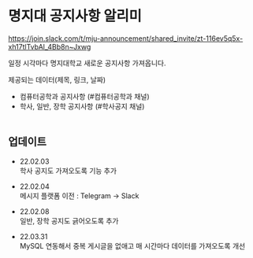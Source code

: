 # 명지대 공지사항 알리미

https://join.slack.com/t/mju-announcement/shared_invite/zt-116ev5q5x-xh17tlTvbAl_4Bb8n~Jxwg

일정 시각마다 명지대학교 새로운 공지사항 가져옵니다.

제공되는 데이터(제목, 링크, 날짜)
- 컴퓨터공학과 공지사항 (#컴퓨터공학과 채널)
- 학사, 일반, 장학 공지사항 (#학사공지 채널) 
<br><br>

## 업데이트
- 22.02.03<br>
학사 공지도 가져오도록 기능 추가

- 22.02.04<br>
메시지 플랫폼 이전 : Telegram -> Slack

- 22.02.08<br>
일반, 장학 공지도 긁어오도록 추가

- 22.03.31<br>
MySQL 연동해서 중복 게시글을 없애고 매 시간마다 데이터를 가져오도록 개선



